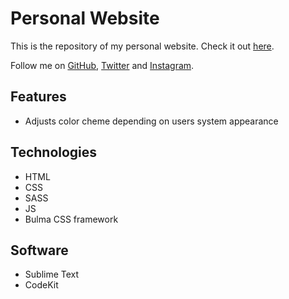 # Personal Website

This is the repository of my personal website. Check it out [here](http://lucashoeft.com).

Follow me on [GitHub](https://github.com/lucashoeft), [Twitter](https://twitter.com/lucashoeft) and [Instagram](https://www.instagram.com/lucashoeft/).

## Features

* Adjusts color cheme depending on users system appearance

## Technologies

* HTML
* CSS
* SASS
* JS
* Bulma CSS framework

## Software

* Sublime Text
* CodeKit